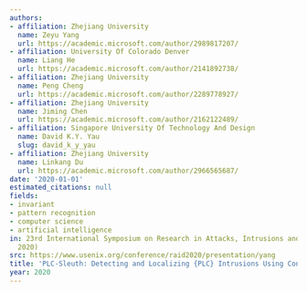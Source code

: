 ```yaml
---
authors:
- affiliation: Zhejiang University
  name: Zeyu Yang
  url: https://academic.microsoft.com/author/2989817207/
- affiliation: University Of Colorado Denver
  name: Liang He
  url: https://academic.microsoft.com/author/2141892738/
- affiliation: Zhejiang University
  name: Peng Cheng
  url: https://academic.microsoft.com/author/2289778927/
- affiliation: Zhejiang University
  name: Jiming Chen
  url: https://academic.microsoft.com/author/2162122489/
- affiliation: Singapore University Of Technology And Design
  name: David K.Y. Yau
  slug: david_k_y_yau
- affiliation: Zhejiang University
  name: Linkang Du
  url: https://academic.microsoft.com/author/2966565687/
date: '2020-01-01'
estimated_citations: null
fields:
- invariant
- pattern recognition
- computer science
- artificial intelligence
in: 23rd International Symposium on Research in Attacks, Intrusions and Defenses ({RAID}
  2020)
src: https://www.usenix.org/conference/raid2020/presentation/yang
title: 'PLC-Sleuth: Detecting and Localizing {PLC} Intrusions Using Control Invariants'
year: 2020
---
```

